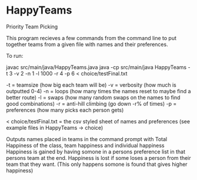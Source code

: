 # HappyTeams
Priority Team Picking

This program recieves a few commands from the command line to put together teams from a given file with names and their preferences.

To run:

javac  src/main/java/HappyTeams.java
java -cp src/main/java HappyTeams -t 3 -v 2 -n 1 -l 1000 -r 4 -p 6 < choice/testFinal.txt

-t = teamsize (how big each team will be)
-v = verbosity (how much is outputted 0-4)
-n = loops (how many times the names reset to maybe find a better route)
-l = swaps (how many random swaps on the names to find good combinations)
-r = anti-hill climbing (go down -r% of times)
-p = preferences (how many picks each person gets)

< choice/testFinal.txt = the csv styled sheet of names and preferences (see example files in HappyTeams -> choice)

Outputs names placed in teams in the command prompt with Total Happiness of the class, team happiness and individual happiness
Happiness is gained by having somone in a persons preference list in that persons team at the end.
Happiness is lost if some loses a person from their team that they want. 
(This only happens somone is found that gives higher happiness)
